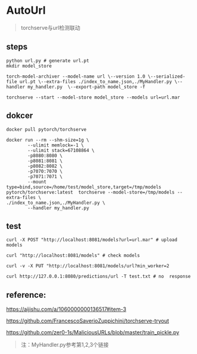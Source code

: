 # AutoUrl
> torchserve与url检测联动

## steps 

```
python url.py # generate url.pt
mkdir model_store

torch-model-archiver --model-name url \--version 1.0 \--serialized-file url.pt \--extra-files ./index_to_name.json,./MyHandler.py \--handler my_handler.py  \--export-path model_store -f

torchserve --start --model-store model_store --models url=url.mar

```

## dokcer 

```
docker pull pytorch/torchserve

docker run --rm --shm-size=1g \
        --ulimit memlock=-1 \
        --ulimit stack=67108864 \
        -p8080:8080 \
        -p8081:8081 \
        -p8082:8082 \
        -p7070:7070 \
        -p7071:7071 \
        --mount type=bind,source=/home/test/model_store,target=/tmp/models pytorch/torchserve:latest  torchserve --model-store=/tmp/models --extra-files \                               ./index_to_name.json,./MyHandler.py \
        --handler my_handler.py
```

## test
```
curl -X POST "http://localhost:8081/models?url=url.mar" # upload models

curl "http://localhost:8081/models" # check models

curl -v -X PUT "http://localhost:8081/models/url?min_worker=2

curl http://127.0.0.1:8080/predictions/url -T test.txt # no  response
```
## reference:

https://aijishu.com/a/1060000000136517#item-3

https://github.com/FrancescoSaverioZuppichini/torchserve-tryout

https://github.com/zer0-1s/MaliciousURLs/blob/master/train_pickle.py

> 注：MyHandler.py参考第1,2,3个链接
